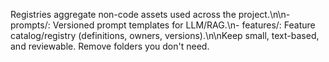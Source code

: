 Registries aggregate non-code assets used across the project.\n\n- prompts/: Versioned prompt templates for LLM/RAG.\n- features/: Feature catalog/registry (definitions, owners, versions).\n\nKeep small, text-based, and reviewable. Remove folders you don't need.


